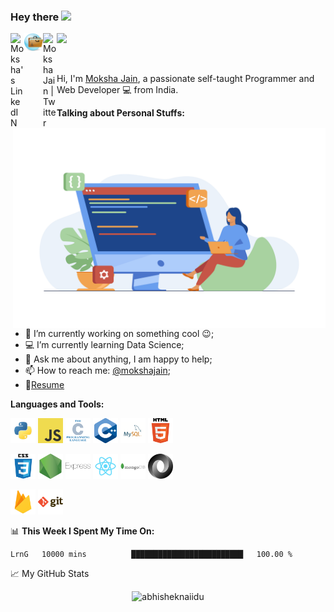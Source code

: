 ### Hey there <img src="https://media.giphy.com/media/hvRJCLFzcasrR4ia7z/giphy.gif" width="25px">

<a href="https://www.linkedin.com/in/moksha-jain-0ba25b18b/">
  <img align="left" alt="Moksha's LinkedIN" margin-left="10px" width="22px" src="https://raw.githubusercontent.com/peterthehan/peterthehan/master/assets/linkedin.svg" />
</a>
<a href="https://mokshajain.herokuapp.com">
  <img align="left" alt="Moksha Jain | Twitter" width="30px" src="https://github.com/111moksha/111moksha/blob/main/portfolio.png" />
</a>
<a href="https://twitter.com/MokshaJ00594374">
  <img align="left" alt="Moksha Jain | Twitter" width="22px" src="https://raw.githubusercontent.com/peterthehan/peterthehan/master/assets/twitter.svg" />
</a>

![](https://visitor-badge.glitch.me/badge?page_id=111moksha.111moksha)

<br />

Hi, I'm [Moksha Jain](https://mokshajain.herokuapp.com/), a passionate self-taught Programmer and Web Developer 💻 from India.

  <img align="right" alt="JPG" src="https://github.com/111moksha/111moksha/blob/main/8751.jpg" width="500" height="320" />
  
**Talking about Personal Stuffs:**

- 👩 I’m currently working on something cool :wink:;
- 💻 I’m currently learning Data Science; 
- 💬 Ask me about anything, I am happy to help;
- 📫 How to reach me: [@mokshajain](https://www.linkedin.com/in/moksha-jain-0ba25b18b/);
- 📝[Resume](https://drive.google.com/file/d/12jJsDnKUyEBNNywAF5Pdo2TGkhAsRZQ7/view?usp=sharing)

**Languages and Tools:**  

<code><img height="40" margin-bottom="10px" src="https://raw.githubusercontent.com/github/explore/80688e429a7d4ef2fca1e82350fe8e3517d3494d/topics/python/python.png"></code>
<code><img height="40" margin-bottom="10px" src="https://raw.githubusercontent.com/github/explore/80688e429a7d4ef2fca1e82350fe8e3517d3494d/topics/javascript/javascript.png"></code>
<code><img height="40" margin-bottom="10px" src="https://raw.githubusercontent.com/github/explore/80688e429a7d4ef2fca1e82350fe8e3517d3494d/topics/c/c.png"></code>
<code><img height="40" margin-bottom="10px" src="https://raw.githubusercontent.com/github/explore/80688e429a7d4ef2fca1e82350fe8e3517d3494d/topics/cpp/cpp.png"></code>
<code><img height="40" margin-bottom="10px" src="https://raw.githubusercontent.com/github/explore/80688e429a7d4ef2fca1e82350fe8e3517d3494d/topics/mysql/mysql.png"></code>
<code><img height="40" margin-bottom="10px" src="https://raw.githubusercontent.com/github/explore/80688e429a7d4ef2fca1e82350fe8e3517d3494d/topics/html/html.png"></code>

<code><img height="40" margin-bottom="10px" src="https://raw.githubusercontent.com/github/explore/80688e429a7d4ef2fca1e82350fe8e3517d3494d/topics/css/css.png"></code>
<code><img height="40" margin-bottom="10px" src="https://raw.githubusercontent.com/github/explore/80688e429a7d4ef2fca1e82350fe8e3517d3494d/topics/nodejs/nodejs.png"></code>
<code><img height="40" margin-bottom="10px" src="https://raw.githubusercontent.com/github/explore/80688e429a7d4ef2fca1e82350fe8e3517d3494d/topics/express/express.png"></code>
<code><img height="40" margin-bottom="10px" src="https://raw.githubusercontent.com/github/explore/80688e429a7d4ef2fca1e82350fe8e3517d3494d/topics/react/react.png"></code>
<code><img height="40" margin-bottom="10px" src="https://raw.githubusercontent.com/github/explore/80688e429a7d4ef2fca1e82350fe8e3517d3494d/topics/mongodb/mongodb.png"></code>
<code><img height="40" margin-bottom="10px" src="https://raw.githubusercontent.com/github/explore/80688e429a7d4ef2fca1e82350fe8e3517d3494d/topics/json/json.png"></code>

<code><img height="40" margin-bottom="10px" src="https://raw.githubusercontent.com/github/explore/80688e429a7d4ef2fca1e82350fe8e3517d3494d/topics/firebase/firebase.png"></code>
<code><img height="40" margin-bottom="10px" src="https://raw.githubusercontent.com/github/explore/80688e429a7d4ef2fca1e82350fe8e3517d3494d/topics/git/git.png"></code>

📊 **This Week I Spent My Time On:**
<!--START_SECTION:waka-->
```text
LrnG   10000 mins          █████████████████████████   100.00 % 
```
<!--END_SECTION:waka-->
📈 My GitHub Stats

<p align="center"> <img src="https://github-readme-stats.vercel.app/api?username=111moksha&show_icons=true&theme=gotham" alt="abhisheknaiidu" />


<!--

Here are some ideas to get you started:

- 🔭 I’m currently working on ...
- 🌱 I’m currently learning ...
- 👯 I’m looking to collaborate on ...
- 🤔 I’m looking for help with ...
- 💬 Ask me about ...
- 📫 How to reach me: ...
- 😄 Pronouns: ...
- ⚡ Fun fact: ...
-->
